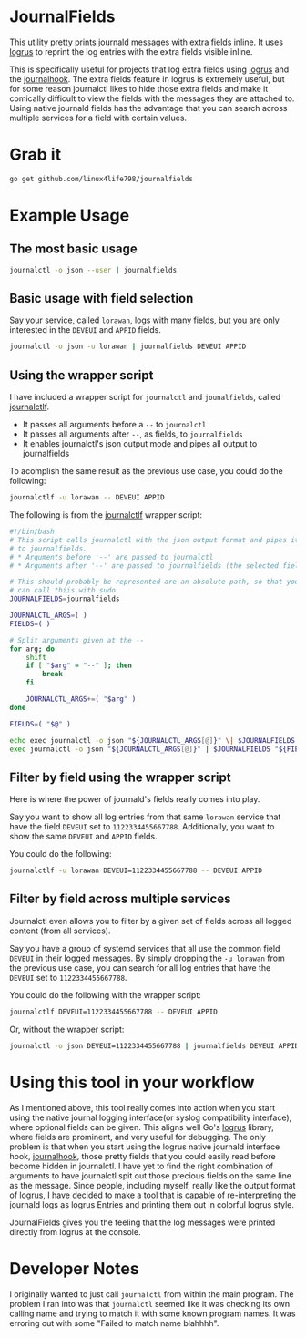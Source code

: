 # JournalFields
This utility pretty prints journald messages with extra
[fields][journald-fields] inline.
It uses [logrus][logrus] to reprint the log entries with the extra fields
visible inline.

This is specifically useful for projects that log extra fields using
[logrus][logrus] and the [journalhook][journalhook].
The extra fields feature in logrus is extremely useful, but for some reason
journalctl likes to hide those extra fields and make it comically difficult
to view the fields with the messages they are attached to.
Using native journald fields has the advantage that you can search across
multiple services for a field with certain values.

# Grab it
```bash
go get github.com/linux4life798/journalfields
```

# Example Usage

## The most basic usage
```bash
journalctl -o json --user | journalfields
```

## Basic usage with field selection
Say your service, called `lorawan`, logs with many fields, but you are only
interested in the `DEVEUI` and `APPID` fields.

```bash
journalctl -o json -u lorawan | journalfields DEVEUI APPID
```

## Using the wrapper script

I have included a wrapper script for `journalctl` and `jounalfields`,
called [journalctlf](journalctlf).

* It passes all arguments before a `--` to `journalctl`
* It passes all arguments after `--`, as fields, to `journalfields`
* It enables journalctl's json output mode and pipes all output to journalfields

To acomplish the same result as the previous use case, you could do the following:
```bash
journalctlf -u lorawan -- DEVEUI APPID
```

The following is from the [journalctlf](journalctlf) wrapper script:
```bash
#!/bin/bash
# This script calls journalctl with the json output format and pipes it
# to journalfields.
# * Arguments before '--' are passed to journalctl
# * Arguments after '--' are passed to journalfields (the selected fields)

# This should probably be represented are an absolute path, so that you
# can call thiis with sudo
JOURNALFIELDS=journalfields

JOURNALCTL_ARGS=( )
FIELDS=( )

# Split arguments given at the --
for arg; do
	shift
	if [ "$arg" = "--" ]; then
		break
	fi

	JOURNALCTL_ARGS+=( "$arg" )
done

FIELDS=( "$@" )

echo exec journalctl -o json "${JOURNALCTL_ARGS[@]}" \| $JOURNALFIELDS "${FIELDS[@]}"
exec journalctl -o json "${JOURNALCTL_ARGS[@]}" | $JOURNALFIELDS "${FIELDS[@]}"
```

## Filter by field using the wrapper script

Here is where the power of journald's fields really comes into play.

Say you want to show all log entries from that same `lorawan` service
that have the field `DEVEUI` set to `1122334455667788`.
Additionally, you want to show the same `DEVEUI` and `APPID` fields.

You could do the following:
```bash
journalctlf -u lorawan DEVEUI=1122334455667788 -- DEVEUI APPID
```

## Filter by field across multiple services

Journalctl even allows you to filter by a given set of fields across all
logged content (from all services).

Say you have a group of systemd services that all use the common field `DEVEUI`
in their logged messages.
By simply dropping the `-u lorawan` from the previous use case, you can
search for all log entries that have the `DEVEUI` set to `1122334455667788`.

You could do the following with the wrapper script:
```bash
journalctlf DEVEUI=1122334455667788 -- DEVEUI APPID
```

Or, without the wrapper script:
```bash
journalctl -o json DEVEUI=1122334455667788 | journalfields DEVEUI APPID
```

# Using this tool in your workflow

As I mentioned above, this tool really comes into action when you start using
the native journal logging interface(or syslog compatibility interface), where
optional fields can be given.
This aligns well Go's [logrus][logrus] library, where fields are prominent,
and very useful for debugging.
The only problem is that when you start using the logrus native
journald interface hook, [journalhook][journalhook], those pretty fields that
you could easily read before become hidden in journalctl.
I have yet to find the right combination of arguments to have journalctl
spit out those precious fields on the same line as the message.
Since people, including myself, really like the output format of
[logrus][logrus], I have decided to make a tool that is capable of
re-interpreting the journald logs as logrus Entries and printing them out in
colorful logrus style.

JournalFields gives you the feeling that the log messages were printed
directly from logrus at the console.

# Developer Notes
I originally wanted to just call `journalctl` from within the main program.
The problem I ran into was that `journalctl` seemed like it was
checking its own calling name and trying to match it with some known
program names.
It was erroring out with some "Failed to match name blahhhh".


[logrus]: https://github.com/sirupsen/logrus
[journalhook]: https://github.com/wercker/journalhook
[journald-fields]: https://www.freedesktop.org/software/systemd/man/systemd.journal-fields.html